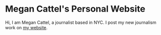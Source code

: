 # Megan Cattel's Personal Website

Hi, I am Megan Cattel, a journalist based in NYC. I post my new journalism work on [my website](https://megan-cattel.github.io/#/).  